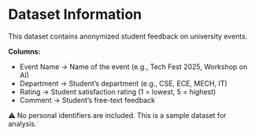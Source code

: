 # Dataset Information

This dataset contains anonymized student feedback on university events.

**Columns:**
- Event Name → Name of the event (e.g., Tech Fest 2025, Workshop on AI)
- Department → Student’s department (e.g., CSE, ECE, MECH, IT)
- Rating → Student satisfaction rating (1 = lowest, 5 = highest)
- Comment → Student’s free-text feedback

⚠️ No personal identifiers are included. This is a sample dataset for analysis.
